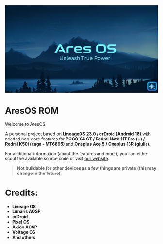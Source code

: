 ![AresOS Banner](https://github.com/AresOS-AOSP/.github/raw/main/banner2.png)
# AresOS ROM

Welcome to AresOS.

A personal project based on **LineageOS 23.0 / crDroid (Android 16)** with needed non-gore features for **POCO X4 GT / Redmi Note 11T Pro (+) / Redmi K50i (xaga - MT6895)** and **Oneplus Ace 5 / Oneplus 13R (giulia)**.

For additional information (about the features and more), you can either scout the available source code or visit [our website](https://chriscatto.gitlab.io/AresOS).

> **Not buildable for other devices as a few things are private (this may change in the future)**.

# Credits:
- **Lineage OS**
- **Lunaris AOSP**
- **crDroid**
- **Pixel OS**
- **Axion AOSP**
- **Voltage OS**
- **And others**
